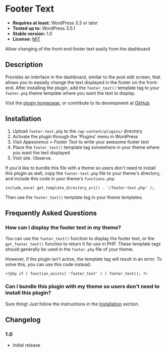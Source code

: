 # Footer Text

* __Requires at least:__ WordPress 3.3 or later
* __Tested up to:__ WordPress 3.5.1
* __Stable version:__ 1.0
* __License:__ [MIT](license.txt)

Allow changing of the front-end footer text easily from the dashboard

## Description

Provides an interface in the dashboard, similar to the post edit screen, that allows you to easially change the text displayed in the footer on the front-end. After installing the plugin, add the `footer_text()` template tag to your `footer.php` theme template where you want the text to display.

Visit the [plugin homepage](http://bungeshea.com/plugins/footer-text/), or contribute to its development at [GitHub](https://github.com/bungeshea/footer-text/).

## Installation

1. Upload `footer-text.php` to the `/wp-content/plugins/` directory
1. Activate the plugin through the 'Plugins' menu in WordPress
1. Visit *Appearence > Footer Text* to write your awesome footer text
1. Place the `footer_text()` template tag somewhere in your theme where you want the text displayed
1. Visit site. Observe.

If you'd like to bundle this file with a theme so users don't need to install this plugin as well, copy the `footer-text.php` file to your theme's directory, and include this code in your theme's `functions.php`:

    include_once( get_template_directory_uri() . '/footer-text.php' );

Then use the `footer_text()` template tag in your theme templates.

## Frequently Asked Questions

### How can I display the footer text in my theme?
You can use the `footer_text()` function to display the footer text, or the `get_footer_text()` function to return it for use in PHP. These template tags should generally be used in the `footer.php` file of your theme.

However, if the plugin isn't active, the template tag will result in an error. To solve this, you can use this code instead:

    <?php if ( function_exists( 'footer_text' ) ) footer_text(); ?>

### Can I bundle this plugin with my theme so users don't need to install this plugin?

Sure thing! Just follow the instructions in the [Installation](#installation) section.

## Changelog

### 1.0
* Initial release